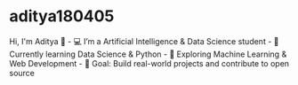 # aditya180405
Hi, I'm Aditya 👋 - 💻 I’m a Artificial Intelligence &amp; Data Science student - 🌱 Currently learning Data Science &amp; Python - 🚀 Exploring Machine Learning &amp; Web Development - 🎯 Goal: Build real-world projects and contribute to open source
